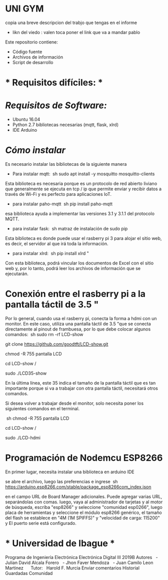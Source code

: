 # UNI GYM

copia una breve descripcion del trabjo que tengas en el informe  

* likn  del  viedo : valen toca poner el link que va a mandar pablo 

 Este repositorio contiene:

* Código fuente
* Archivos de información
* Script de desarrollo

# * Requisitos difíciles: *


# *Requisitos de Software:*

* Ubuntu 16.04
* Python 2.7 bibliotecas necesarias (mqtt, flask, xlrd)
* IDE Arduino
# *Cómo instalar*

Es necesario instalar las bibliotecas de la siguiente manera

* Para instalar mqtt:
 sh
sudo apt install -y mosquitto mosquitto-clients

Esta biblioteca es necesaria porque es un protocolo de red abierto liviano que generalmente se ejecuta en tcp / ip que permite enviar y recibir datos a través de Wi-Fi y es perfecto para aplicaciones IoT.

* para instalar paho-mqtt
 sh
pip install paho-mqtt

esa biblioteca ayuda a implementar las versiones 3.1 y 3.1.1 del protocolo MQTT.
* para instalar fask:
 sh
matraz de instalación de sudo pip

Esta biblioteca es donde puede usar el rasberry pi 3 para alojar el sitio web, es decir, el servidor al que irá toda la información.

* para instalar xlrd:
 sh
pip install xlrd "

Con esta biblioteca, podrá vincular los documentos de Excel con el sitio web y, por lo tanto, podrá leer los archivos de información que se ejecutarán.

# Conexión entre el rasberry pi a la pantalla táctil de 3.5 "

Por lo general, cuando usa el rasberry pi, conecta la forma a hdmi con un monitor. En este caso, utiliza una pantalla táctil de 3.5 "que se conecta directamente al pinout de frambuesa, por lo que debe colocar algunos comandos:
 sh
sudo rm -rf LCD-show

git clone https://github.com/goodtft/LCD-show.git

chmod -R 755 pantalla LCD

cd LCD-show /

sudo ./LCD35-show

En la última línea, este 35 indica el tamaño de la pantalla táctil que es tan importante porque si va a trabajar con otra pantalla táctil, necesitará otros comandos.

Si desea volver a trabajar desde el monitor, solo necesita poner los siguientes comandos en el terminal.

 sh
chmod -R 755 pantalla LCD

cd LCD-show /


sudo ./LCD-hdmi

# Programación de Nodemcu ESP8266
En primer lugar, necesita instalar una biblioteca en arduino IDE

se abre el archivo, luego las preferencias e ingrese
 sh
https://arduino.esp8266.com/stable/package_esp8266com_index.json

en el campo URL de Board Manager adicionales. Puede agregar varias URL, separándolas con comas.
luego, vaya al administrador de tarjetas y al motor de búsqueda, escriba "esp8266" y seleccione "comunidad esp0266", luego placa de herramientas y seleccione el módulo esp8266 genérico, el tamaño del flash se establece en "4M (1M SPIFFS)" y "velocidad de carga: 115200" y El puerto serie está configurado.

# * Universidad de Ibague *
Programa de Ingeniería Electrónica
Electrónica Digital III 2019B
Autores
  - Julian David Alcala Forero
  - Jhon Faver Mendoza
  - Juan Camilo Leon Martinez
  
  Tutor:
  Harold F. Murcia
Enviar comentarios
Historial
Guardadas
Comunidad
